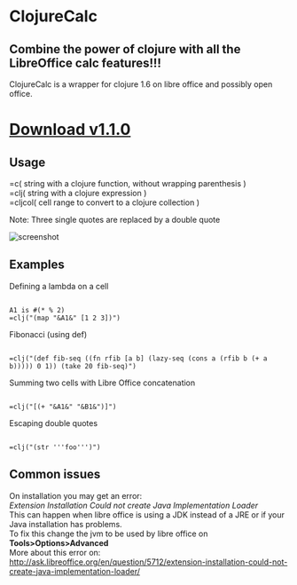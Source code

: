 ClojureCalc
====================
Combine the power of clojure with all the LibreOffice calc features!!!  
---------------------

ClojureCalc is a wrapper for clojure 1.6 on libre office and possibly open office.  

[Download v1.1.0](https://github.com/beothorn/ClojureCalc/releases/download/1.1.0/ClojureCalc.oxt)
=============


Usage  
---------------------

=c( string with a clojure function, without wrapping parenthesis )  
=clj( string with a clojure expression )  
=cljcol( cell range to convert to a clojure collection )  

Note: Three single quotes are replaced by a double quote

![screenshot](http://i.imgur.com/ePwRK5O.png "Really cool example")

Examples  
---------------------

Defining a lambda on a cell
<pre><code>
A1 is #(* % 2)
=clj("(map "&A1&" [1 2 3])")
</code></pre>

Fibonacci (using def)
<pre><code>
=clj("(def fib-seq ((fn rfib [a b] (lazy-seq (cons a (rfib b (+ a b))))) 0 1)) (take 20 fib-seq)")  
</code></pre>

Summing two cells with Libre Office concatenation
<pre><code>
=clj("[(+ "&A1&" "&B1&")]")  
</code></pre>

Escaping double quotes
<pre><code>
=clj("(str '''foo''')")
</code></pre>

Common issues
---------------------
On installation you may get an error:  
*Extension Installation Could not create Java Implementation Loader*  
This can happen when libre office is using a JDK instead of a JRE or if your Java installation has problems.  
To fix this change the jvm to be used by libre office on __Tools>Options>Advanced__  
More about this error on:  
http://ask.libreoffice.org/en/question/5712/extension-installation-could-not-create-java-implementation-loader/

